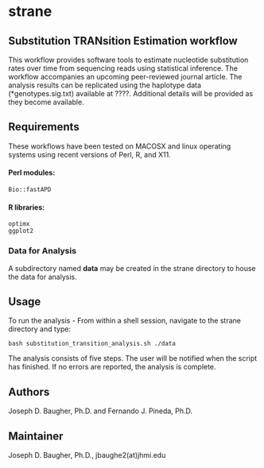 strane 
======
## Substitution TRANsition Estimation workflow

This workflow provides software tools to estimate nucleotide substitution 
rates over time from sequencing reads using statistical inference. The 
workflow accompanies an upcoming peer-reviewed journal article. The analysis
results can be replicated using the haplotype data (*genotypes.sig.txt) 
available at ????. Additional details will be provided as they become available.

## Requirements
These workflows have been tested on MACOSX and linux operating systems
using recent versions of Perl, R, and X11.

#### Perl modules:
    Bio::fastAPD
#### R libraries:
    optimx
    ggplot2

### Data for Analysis
A subdirectory named <b>data</b> may be created in the strane directory to house
the data for analysis.

## Usage

To run the analysis - 
From within a shell session, navigate to the strane directory and type:

    bash substitution_transition_analysis.sh ./data

The analysis consists of five steps. The user will be notified when the script 
has finished. If no errors are reported, the analysis is complete.

## Authors

Joseph D. Baugher, Ph.D. and Fernando J. Pineda, Ph.D.

## Maintainer

Joseph D. Baugher, Ph.D., jbaughe2(at)jhmi.edu



